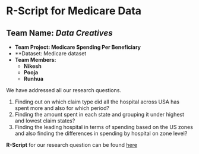 # R-Script for Medicare Data

## **Team Name: _Data Creatives_**
- **Team Project: Medicare Spending Per Beneficiary**
- **Dataset: Medicare dataset
- **Team Members:**
  - **Nikesh**
  - **Pooja**
  - **Runhua**


We have addressed all our research questions.

1) Finding out on which claim type did all the hospital across USA has spent more and also for which period?  
2) Finding the amount spent in each state and grouping it under highest and lowest claim states?  
3) Finding the leading hospital in terms of spending based on the US zones and also finding the differences in spending by hospital on zone level?  


**R-Script** for our research question can be found [here](https://github.com/vnikesh/8086-002---Project/blob/master/Deliverable/R-Script/8086-002-RScript.R)
